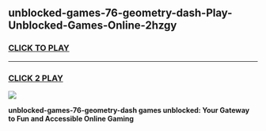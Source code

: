 
## unblocked-games-76-geometry-dash-Play-Unblocked-Games-Online-2hzgy
<h3>
<a href="https://premium76.site?title=unblocked-games-76-geometry-dash&ref=25A">CLICK TO PLAY</a></h3>
<hr>

<h3>
<a href="https://premium76.site?title=unblocked-games-76-geometry-dash&ref=25A">CLICK 2 PLAY</a>
  
</h3>

<a href="https://premium76.site?title=unblocked-games-76-geometry-dash&ref=25A"><img src="https://clearcache.store/games.png"></a>


**unblocked-games-76-geometry-dash games unblocked: Your Gateway to Fun and Accessible Online Gaming**
